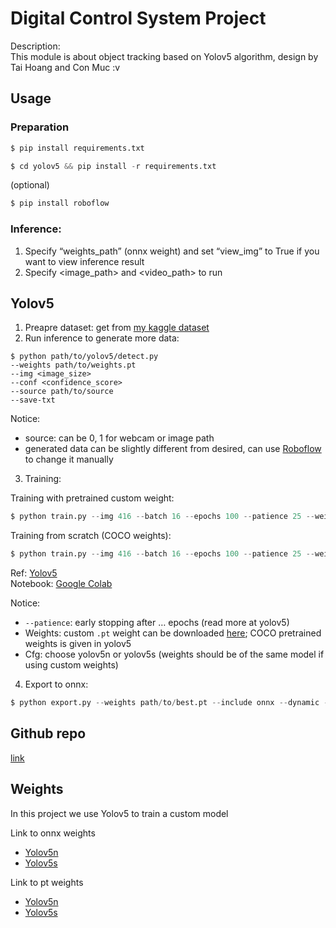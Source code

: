 # Digital Control System Project

Description: <br/>
This module is about object tracking based on Yolov5 algorithm, design by Tai Hoang and Con Muc :v <br/>

## Usage

### Preparation

```python
$ pip install requirements.txt
```

```python
$ cd yolov5 && pip install -r requirements.txt
```

(optional)

```python
$ pip install roboflow
```

### Inference:

1. Specify “weights_path” (onnx weight) and set “view_img” to True if you want to view inference result
2. Specify <image_path> and <video_path> to run

## Yolov5

1. Preapre dataset: get from [my kaggle dataset](https://kaggle.com/danielaltanwing/solar-car-dataset)
2. Run inference to generate more data:

```
$ python path/to/yolov5/detect.py
--weights path/to/weights.pt
--img <image_size>
--conf <confidence_score>
--source path/to/source
--save-txt
```

Notice:

- source: can be 0, 1 for webcam or image path
- generated data can be slightly different from desired, can use [Roboflow](https://app.roboflow.com/) to change it manually

3. Training:

Training with pretrained custom weight:

```python
$ python train.py --img 416 --batch 16 --epochs 100 --patience 25 --weights path/to/weights.pt --cache --cfg path/to/yolov5/models/ yolov5n.yaml --data path/to/data.yaml
```
Training from scratch (COCO weights):
```python
$ python train.py --img 416 --batch 16 --epochs 100 --patience 25 --weights yolov5s.pt --cache --cfg path/to/yolov5/models/ yolov5n.yaml --data path/to/data.yaml
```

Ref: [Yolov5](https://github.com/ultralytics/yolov5/wiki/Train-Custom-Data) <br/>
Notebook: [Google Colab](https://colab.research.google.com/drive/1ZuQaOmuwUDHt-nYs2oqj2y-uRcioVElh?usp=sharing)

Notice:

- ``--patience``: early stopping after … epochs (read more at yolov5)
- Weights: custom ``.pt`` weight can be downloaded [here](#weights); COCO pretrained weights is given in yolov5
- Cfg: choose yolov5n or yolov5s (weights should be of the same model if using custom weights)

4. Export to onnx:

```python
$ python export.py --weights path/to/best.pt --include onnx --dynamic --img 416 --data path/to/data.yaml
```

## Github repo

[link](https://github.com/Marco-Nguyen/Digital_Control_System)

## Weights

In this project we use Yolov5 to train a custom model

Link to onnx weights

- [Yolov5n](https://drive.google.com/file/d/11PTbew50ZuX3on0t9C7vf32hP5ljKN5k/view?usp=sharing)
- [Yolov5s](https://drive.google.com/file/d/1IDMKOBa62ehoqFKSTJvxbVkCXFn4qNrf/view?usp=sharing)

Link to pt weights

- [Yolov5n](https://drive.google.com/file/d/1-lDCDd_EesqbzUl5UpxI9HoxbCRUQEkN/view?usp=sharing)
- [Yolov5s](https://drive.google.com/file/d/1I2hip_AqdypWF9OTrZTVeloKapP4yHB6/view?usp=sharing)

